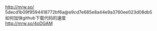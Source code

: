 http://mrw.so/  
5decd1b09f9594418772bf6a@e9cd7e685e8a44e9a3760ee023d08db5  
如何加快github下载代码的速度  
http://mrw.so/4oDGAM
